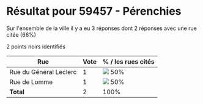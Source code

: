 # Résultat pour 59457 - Pérenchies

Sur l'ensemble de la ville il y a eu 3 réponses dont 2 réponses avec une rue citée (66%)

2 points noirs identifiés

| Rue | Vote | % / les rues cités|
|-----|------|-------------------|
| Rue du Général Leclerc | 1 | <img src="../../img/bar_50.gif" />&nbsp;50%|
| Rue de Lomme | 1 | <img src="../../img/bar_50.gif" />&nbsp;50%|
| **Total** | 2 | 100%|
